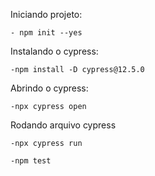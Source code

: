 Iniciando projeto:

    - npm init --yes

Instalando o cypress:

    -npm install -D cypress@12.5.0

Abrindo o cypress:

    -npx cypress open

Rodando arquivo cypress

    -npx cypress run

    -npm test